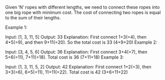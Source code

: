Given ‘N’ ropes with different lengths, we need to connect these ropes into one big rope with minimum cost. The cost of connecting two ropes is equal to the sum of their lengths.

Example 1:

Input: [1, 3, 11, 5]
Output: 33
Explanation: First connect 1+3(=4), then 4+5(=9), and then 9+11(=20). So the total cost is 33 (4+9+20)
Example 2:

Input: [3, 4, 5, 6]
Output: 36
Explanation: First connect 3+4(=7), then 5+6(=11), 7+11(=18). Total cost is 36 (7+11+18)
Example 3:

Input: [1, 3, 11, 5, 2]
Output: 42
Explanation: First connect 1+2(=3), then 3+3(=6), 6+5(=11), 11+11(=22). Total cost is 42 (3+6+11+22)